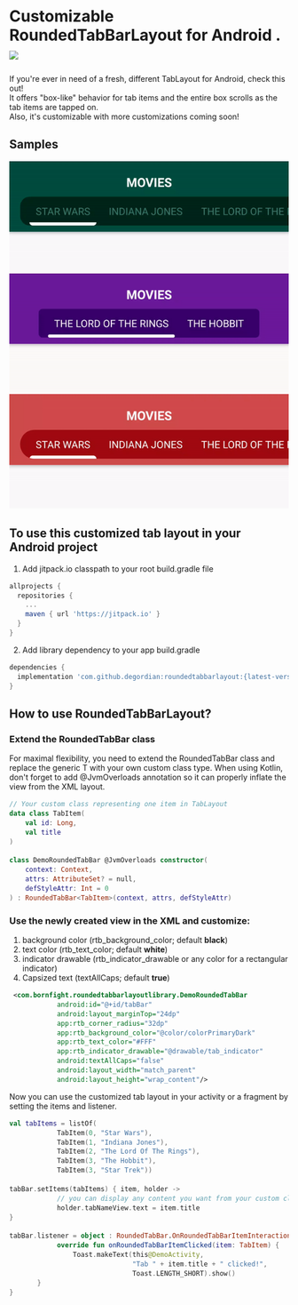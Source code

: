 # Customizable RoundedTabBarLayout for Android .    [![](https://jitpack.io/v/degordian/RoundedTabBarLayout.svg)](https://jitpack.io/#degordian/RoundedTabBarLayout)

If you're ever in need of a fresh, different TabLayout for Android, check this out! <br>
It offers "box-like" behavior for tab items and the entire box scrolls as the
tab items are tapped on. <br>
Also, it's customizable with more customizations coming soon!

 ## Samples
 
 ![](static/roundedtablayout_sample1.gif)
 ![](static/roundedtablayout_sample2.gif)
 ![](static/roundedtablayout_sample3.gif)
 
## To use this customized tab layout in your Android project

1. Add jitpack.io classpath to your root build.gradle file

```gradle
allprojects {
  repositories {
    ...
    maven { url 'https://jitpack.io' }
  }
}
```

2. Add library dependency to your app build.gradle

```gradle
dependencies {
  implementation 'com.github.degordian:roundedtabbarlayout:{latest-version}'
}
```

## How to use RoundedTabBarLayout?

### Extend the RoundedTabBar<T> class
For maximal flexibility, you need to extend the RoundedTabBar<T> class and replace
the generic T with your own custom class type.
When using Kotlin, don't forget to add @JvmOverloads annotation so it can properly inflate
the view from the XML layout.

```kotlin
// Your custom class representing one item in TabLayout
data class TabItem(
    val id: Long,
    val title
)
    
class DemoRoundedTabBar @JvmOverloads constructor(
    context: Context,
    attrs: AttributeSet? = null,
    defStyleAttr: Int = 0
) : RoundedTabBar<TabItem>(context, attrs, defStyleAttr)
```

### Use the newly created view in the XML and customize:
  1. background color (rtb_background_color; default <b>black</b>)
  2. text color (rtb_text_color; default <b>white</b>)
  3. indicator drawable (rtb_indicator_drawable or any color for a rectangular indicator)
  4. Capsized text (textAllCaps; default <b>true</b>)
  
  
```xml
 <com.bornfight.roundedtabbarlayoutlibrary.DemoRoundedTabBar
            android:id="@+id/tabBar"
            android:layout_marginTop="24dp"
            app:rtb_corner_radius="32dp"
            app:rtb_background_color="@color/colorPrimaryDark"
            app:rtb_text_color="#FFF"
            app:rtb_indicator_drawable="@drawable/tab_indicator"
            android:textAllCaps="false"
            android:layout_width="match_parent"
            android:layout_height="wrap_content"/>
```

Now you can use the customized tab layout in your activity or a fragment by
setting the items and listener.
  
```kotlin
val tabItems = listOf(
            TabItem(0, "Star Wars"),
            TabItem(1, "Indiana Jones"),
            TabItem(2, "The Lord Of The Rings"),
            TabItem(3, "The Hobbit"),
            TabItem(3, "Star Trek"))

tabBar.setItems(tabItems) { item, holder ->
            // you can display any content you want from your custom class
            holder.tabNameView.text = item.title
}
        
tabBar.listener = object : RoundedTabBar.OnRoundedTabBarItemInteractionListener<TabItem> {
            override fun onRoundedTabBarItemClicked(item: TabItem) {
                Toast.makeText(this@DemoActivity, 
                               "Tab " + item.title + " clicked!", 
                               Toast.LENGTH_SHORT).show()
       }
}
```
 
 


